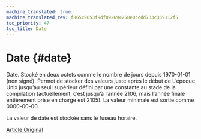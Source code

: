```yaml
---
machine_translated: true
machine_translated_rev: f865c9653f9df092694258e0ccdd733c339112f5
toc_priority: 47
toc_title: Date
---
```


# Date {#date}

Date. Stocké en deux octets comme le nombre de jours depuis 1970-01-01 (non signé). Permet de stocker des valeurs juste après le début de L’époque Unix jusqu’au seuil supérieur défini par une constante au stade de la compilation (actuellement, c’est jusqu’à l’année 2106, mais l’année finale entièrement prise en charge est 2105).
La valeur minimale est sortie comme 0000-00-00.

La valeur de date est stockée sans le fuseau horaire.

[Article Original](https://clickhouse.tech/docs/en/data_types/date/) <!--hide-->
